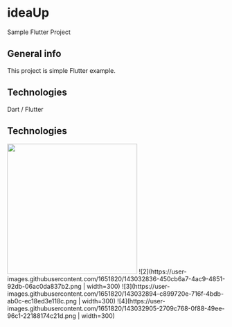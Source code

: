 # ideaUp
Sample Flutter Project

## General info
This project is simple Flutter example.
	
## Technologies
Dart / Flutter

## Technologies

<img src="https://user-images.githubusercontent.com/1651820/143032805-556f51e2-77db-4a1b-89cf-410ce4ae5639.png" width="300">
![2](https://user-images.githubusercontent.com/1651820/143032836-450cb6a7-4ac9-4851-92db-06ac0da837b2.png | width=300)
![3](https://user-images.githubusercontent.com/1651820/143032894-c899720e-716f-4bdb-ab0c-ec18ed3e118c.png | width=300)
![4](https://user-images.githubusercontent.com/1651820/143032905-2709c768-0f88-49ee-96c1-22188174c21d.png | width=300)
